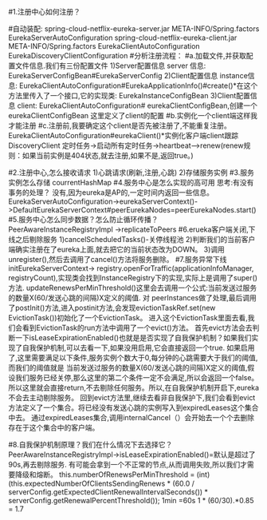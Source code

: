 #1.注册中心如何注册？

 #自动装配:
   spring-cloud-netflix-eureka-server.jar META-INFO/Spring.factors EurekaServerAutoConfiguration
   spring-cloud-netflix-eureka-client.jar META-INFO/Spring.factors EurekaClientAutoConfiguration EurekaDiscoveryClientConfiguration
#分析注册流程：
#a.加载文件,并获取配置文件信息.我们有三份配置文件
    1)Server配置信息 server 信息: EurekaServerConfigBean#EurekaServerConfig
    2)Client配置信息 instance信息: EurekaClientAutoConfiguration#EurekaApplicationInfo()#create()*在这个方法里传入了一个接口,它的实现类: EurekaInstanceConfigBean
    3)Client配置信息 client:  EurekaClientAutoConfiguration# eurekaClientConfigBean,创建一个eurekaClientConfigBean 这里定义了client的配置
#b.实例化一个client端这样我才能注册
#c.注册前,我要确定这个client是否先被注册了,不能重复注册。
    EurekaClientAutoConfiguration#eurekaClient()*实例化客户端client跟踪
    DiscoveryClient 定时任务->启动所有定时任务->heartbeat—>renew(renew规则：如果当前实例是404状态,就去注册,如果不是,返回true。)
    
#2.注册中心,怎么接收请求
  1)心跳请求(刷新,注册,心跳)
  2)存储服务实例
#3.服务实例怎么存储
   courrentHashMap
#4.服务中心是怎么实现的高可用
   思考:有没有事务的处理？ 没有,因为eureka是AP的,一定时间内返回一些信息。
   EurekaServerAutoConfiguration->eurekaServerContext()->DefaultEurekaServerContext#peerEurekaNodes=peerEurekaNodes.start()
#5.服务中心怎么同步数据？怎么防止循环传播？
   PeerAwareInstanceRegistryImpl ->replicateToPeers 
#6.erueka客户端关闭,下线之后剔除服务
    1)cancelScheduledTasks()-关停线程池 
    2)判断我们的当前客户端确实注册在了eureka上面,就去把它的当前状态改为DOWN。
    3)调用unregister(),然后去调用了cancel()方法将服务删除。
#7.服务异常下线
    initEurekaServerContext-> registry.openForTraffic(applicationInfoManager, registryCount),实现类会找到InstanceRegistry下的实现,实际上是调用了super()方法.
    updateRenewsPerMinThreshold()这里会去调用一个公式:当前发送过服务的数量X(60/发送心跳的间隔)X定义的阈值.
    对 peerInstances做了处理,最后调用了postInit()方法,进入postinit方法,会发现evictionTaskRef.set(new EvictionTask())初始化了一个EvictionTask。
    进入这个EvictionTask里面去看,我们会看到EvictionTask的run方法中调用了一个evict()方法。
    首先evict方法会去判断一下isLeaseExpirationEnabled()也就是是否实现了自我保护机制？如果我们实现了自我保护机制,可以去看一下,如果没用启用,它会直接返回一个true.
    如果启用了,这里需要满足以下条件,服务实例个数大于0,每分钟的心跳需要大于我们的阈值,而我们的阈值就是
    当前发送过服务的数量X(60/发送心跳的间隔)X定义的阈值,假设我们服务已经关停,那么这里的第二个条件一定不会满足,所以会返回一个false。
    所以这里就会直接return,不去剔除任何服务。所以,在自我保护机制开启下,eureka不会去主动剔除服务。
    回到evict方法里,继续去看非自我保护下,我们会看到evict方法定义了一个集合。将已经没有发送心跳的实例写入到expiredLeases这个集合中去。
    通过expiredLeases集合,调用internalCancel（）会开始去一个个去删除存在于这个集合中的客户端。

#8.自我保护机制原理？我们在什么情况下去选择它？
    PeerAwareInstanceRegistryImpl->isLeaseExpirationEnabled()=默认是超过了90s,再去剔除服务.
    有可能会拿到一个不正常的节点,从而调用失败,所以我们才需要降级和熔断。
    this.numberOfRenewsPerMinThreshold = (int) (this.expectedNumberOfClientsSendingRenews
            * (60.0 / serverConfig.getExpectedClientRenewalIntervalSeconds())
            * serverConfig.getRenewalPercentThreshold());
    1min =60s
    1 * (60/30).*0.85 = 1.7

